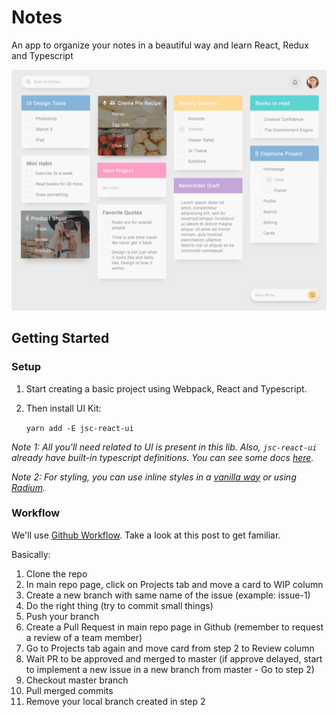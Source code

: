 # Notes

An app to organize your notes in a beautiful way and learn React, Redux and Typescript

![Alt text](notes.png?raw=true "Notes")

## Getting Started

### Setup

1. Start creating a basic project using Webpack, React and Typescript.
2. Then install UI Kit:

    `yarn add -E jsc-react-ui`

_Note 1: All you'll need related to UI is present in this lib. Also, `jsc-react-ui` already have built-in typescript definitions. You can see some docs [here](https://github.com/danilobjr/jsc-react-ui)._

_Note 2: For styling, you can use inline styles in a [vanilla way](https://facebook.github.io/react/docs/dom-elements.html#style) or using [Radium](http://formidable.com/open-source/radium/)._

### Workflow

We'll use [Github Workflow](https://guides.github.com/introduction/flow/). Take a look at this post to get familiar.

Basically:

1. Clone the repo
2. In main repo page, click on Projects tab and move a card to WIP column
3. Create a new branch with same name of the issue (example: issue-1)
4. Do the right thing (try to commit small things)
5. Push your branch
6. Create a Pull Request in main repo page in Github (remember to request a review of a team member)
7. Go to Projects tab again and move card from step 2 to Review column
8. Wait PR to be approved and merged to master (if approve delayed, start to implement a new issue in a new branch from master - Go to step 2)
9. Checkout master branch
10. Pull merged commits
11. Remove your local branch created in step 2
